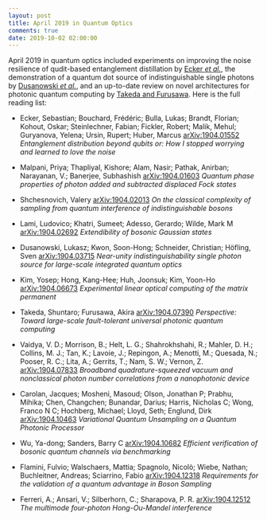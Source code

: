 ```yaml
---
layout: post
title: April 2019 in Quantum Optics
comments: true
date: 2019-10-02 02:00:00
---
```


April 2019 in quantum optics included experiments on improving the noise resilience of qudit-based entanglement distillation by [Ecker _et al._](https://arxiv.org/abs/1904.01552), the demonstration of a quantum dot source of indistinguishable single photons by [Dusanowski _et al._](https://arxiv.org/abs/1904.03715), and an up-to-date review on novel architectures for photonic quantum computing by [Takeda and Furusawa](https://arxiv.org/abs/1904.07390). Here is the full reading list:

<!--more-->

- Ecker, Sebastian; Bouchard, Frédéric; Bulla, Lukas; Brandt, Florian; Kohout, Oskar; Steinlechner, Fabian; Fickler, Robert; Malik, Mehul; Guryanova, Yelena; Ursin, Rupert; Huber, Marcus
[arXiv:1904.01552](https://arxiv.org/abs/1904.01552)
_Entanglement distribution beyond qubits or: How I stopped worrying and learned to love the noise_

- Malpani, Priya; Thapliyal, Kishore; Alam, Nasir; Pathak, Anirban; Narayanan, V.; Banerjee, Subhashish
[arXiv:1904.01603](https://arxiv.org/abs/1904.01603)
_Quantum phase properties of photon added and subtracted displaced Fock states_

- Shchesnovich, Valery
[arXiv:1904.02013](https://arxiv.org/abs/1904.02013)
_On the classical complexity of sampling from quantum interference of indistinguishable bosons_

- Lami, Ludovico; Khatri, Sumeet; Adesso, Gerardo; Wilde, Mark M
[arXiv:1904.02692](https://arxiv.org/abs/1904.02692)
_Extendibility of bosonic Gaussian states_

- Dusanowski, Lukasz; Kwon, Soon-Hong; Schneider, Christian; Höfling, Sven
[arXiv:1904.03715](https://arxiv.org/abs/1904.03715)
_Near-unity indistinguishability single photon source for large-scale integrated quantum optics_

- Kim, Yosep; Hong, Kang-Hee; Huh, Joonsuk; Kim, Yoon-Ho
[arXiv:1904.06673](https://arxiv.org/abs/1904.06673)
_Experimental linear optical computing of the matrix permanent_

- Takeda, Shuntaro; Furusawa, Akira
[arXiv:1904.07390](https://arxiv.org/abs/1904.07390)
_Perspective: Toward large-scale fault-tolerant universal photonic quantum computing_

- Vaidya, V. D.; Morrison, B.; Helt, L. G.; Shahrokhshahi, R.; Mahler, D. H.; Collins, M. J.; Tan, K.; Lavoie, J.; Repingon, A.; Menotti, M.; Quesada, N.; Pooser, R. C.; Lita, A.; Gerrits, T.; Nam, S. W.; Vernon, Z.
[arXiv:1904.07833](https://arxiv.org/abs/1904.07833)
_Broadband quadrature-squeezed vacuum and nonclassical photon number correlations from a nanophotonic device_

- Carolan, Jacques; Mosheni, Masoud; Olson, Jonathan P; Prabhu, Mihika; Chen, Changchen; Bunandar, Darius; Harris, Nicholas C; Wong, Franco N C; Hochberg, Michael; Lloyd, Seth; Englund, Dirk
[arXiv:1904.10463](https://arxiv.org/abs/1904.10463)
_Variational Quantum Unsampling on a Quantum Photonic Processor_

- Wu, Ya-dong; Sanders, Barry C
[arXiv:1904.10682](https://arxiv.org/abs/1904.10682)
_Efficient verification of bosonic quantum channels via benchmarking_

- Flamini, Fulvio; Walschaers, Mattia; Spagnolo, Nicolò; Wiebe, Nathan; Buchleitner, Andreas; Sciarrino, Fabio
[arXiv:1904.12318](https://arxiv.org/abs/1904.12318)
_Requirements for the validation of a quantum advantage in Boson Sampling_

- Ferreri, A.; Ansari, V.; Silberhorn, C.; Sharapova, P. R.
[arXiv:1904.12512](https://arxiv.org/abs/1904.12512)
_The multimode four-photon Hong-Ou-Mandel interference_


